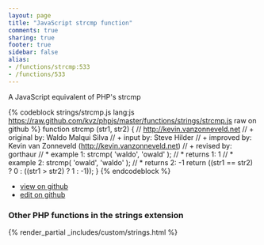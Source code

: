 ```yaml
---
layout: page
title: "JavaScript strcmp function"
comments: true
sharing: true
footer: true
sidebar: false
alias:
- /functions/strcmp:533
- /functions/533
---
```

<!-- Generated by Rakefile:build -->
A JavaScript equivalent of PHP's strcmp

{% codeblock strings/strcmp.js lang:js https://raw.github.com/kvz/phpjs/master/functions/strings/strcmp.js raw on github %}
function strcmp (str1, str2) {
    // http://kevin.vanzonneveld.net
    // +   original by: Waldo Malqui Silva
    // +      input by: Steve Hilder
    // +   improved by: Kevin van Zonneveld (http://kevin.vanzonneveld.net)
    // +    revised by: gorthaur
    // *     example 1: strcmp( 'waldo', 'owald' );
    // *     returns 1: 1
    // *     example 2: strcmp( 'owald', 'waldo' );
    // *     returns 2: -1
    return ((str1 == str2) ? 0 : ((str1 > str2) ? 1 : -1));
}
{% endcodeblock %}

 - [view on github](https://github.com/kvz/phpjs/blob/master/functions/strings/strcmp.js)
 - [edit on github](https://github.com/kvz/phpjs/edit/master/functions/strings/strcmp.js)

### Other PHP functions in the strings extension
{% render_partial _includes/custom/strings.html %}
